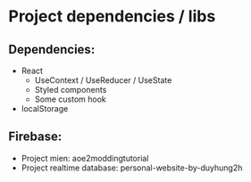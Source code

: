 # Project dependencies / libs

## Dependencies: 
- React
  - UseContext / UseReducer / UseState
  - Styled components
  - Some custom hook
- localStorage




## Firebase:
- Project mien: aoe2moddingtutorial
- Project realtime database: personal-website-by-duyhung2h
